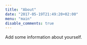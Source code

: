 ```yaml
---
title: "About"
date: "2017-05-19T21:49:20+02:00"
menu: "main"
disable_comments: true
---
```


Add some information about yourself.
